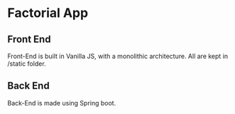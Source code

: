 # Factorial App

## Front End

Front-End is built in Vanilla JS, with a monolithic architecture.
All are kept in /static folder.

## Back End

Back-End is made using Spring boot.

